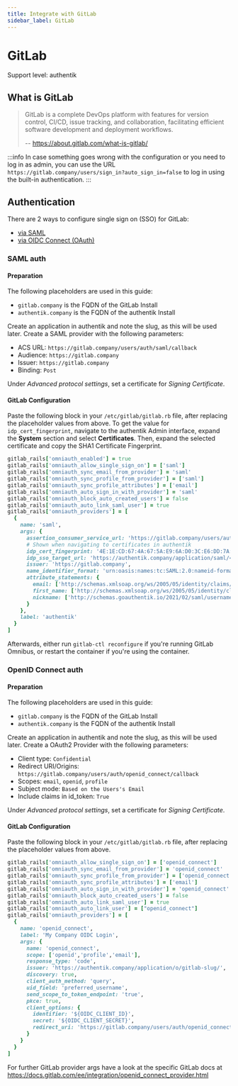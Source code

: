 ```yaml
---
title: Integrate with GitLab
sidebar_label: GitLab
---
```


# GitLab

<span class="badge badge--primary">Support level: authentik</span>

## What is GitLab

> GitLab is a complete DevOps platform with features for version control, CI/CD, issue tracking, and collaboration, facilitating efficient software development and deployment workflows.
>
> -- https://about.gitlab.com/what-is-gitlab/

:::info
In case something goes wrong with the configuration or you need to log in as admin, you can use the URL `https://gitlab.company/users/sign_in?auto_sign_in=false` to log in using the built-in authentication.
:::

## Authentication

There are 2 ways to configure single sign on (SSO) for GitLab:

- [via SAML](#saml-auth)
- [via OIDC Connect (OAuth)](#openid-connect-auth)

### SAML auth

#### Preparation

The following placeholders are used in this guide:

- `gitlab.company` is the FQDN of the GitLab Install
- `authentik.company` is the FQDN of the authentik Install

Create an application in authentik and note the slug, as this will be used later. Create a SAML provider with the following parameters:

- ACS URL: `https://gitlab.company/users/auth/saml/callback`
- Audience: `https://gitlab.company`
- Issuer: `https://gitlab.company`
- Binding: `Post`

Under _Advanced protocol settings_, set a certificate for _Signing Certificate_.

#### GitLab Configuration

Paste the following block in your `/etc/gitlab/gitlab.rb` file, after replacing the placeholder values from above.
To get the value for `idp_cert_fingerprint`, navigate to the authentik Admin interface, expand the **System** section and select **Certificates**. Then, expand the selected certificate and copy the SHA1 Certificate Fingerprint.

```ruby
gitlab_rails['omniauth_enabled'] = true
gitlab_rails['omniauth_allow_single_sign_on'] = ['saml']
gitlab_rails['omniauth_sync_email_from_provider'] = 'saml'
gitlab_rails['omniauth_sync_profile_from_provider'] = ['saml']
gitlab_rails['omniauth_sync_profile_attributes'] = ['email']
gitlab_rails['omniauth_auto_sign_in_with_provider'] = 'saml'
gitlab_rails['omniauth_block_auto_created_users'] = false
gitlab_rails['omniauth_auto_link_saml_user'] = true
gitlab_rails['omniauth_providers'] = [
  {
    name: 'saml',
    args: {
      assertion_consumer_service_url: 'https://gitlab.company/users/auth/saml/callback',
      # Shown when navigating to certificates in authentik
      idp_cert_fingerprint: '4E:1E:CD:67:4A:67:5A:E9:6A:D0:3C:E6:DD:7A:F2:44:2E:76:00:6A',
      idp_sso_target_url: 'https://authentik.company/application/saml/<gitlab application slug>/sso/binding/redirect/',
      issuer: 'https://gitlab.company',
      name_identifier_format: 'urn:oasis:names:tc:SAML:2.0:nameid-format:persistent',
      attribute_statements: {
        email: ['http://schemas.xmlsoap.org/ws/2005/05/identity/claims/emailaddress'],
        first_name: ['http://schemas.xmlsoap.org/ws/2005/05/identity/claims/name'],
        nickname: ['http://schemas.goauthentik.io/2021/02/saml/username']
      }
    },
    label: 'authentik'
  }
]
```

Afterwards, either run `gitlab-ctl reconfigure` if you're running GitLab Omnibus, or restart the container if you're using the container.

### OpenID Connect auth

#### Preparation

The following placeholders are used in this guide:

- `gitlab.company` is the FQDN of the GitLab Install
- `authentik.company` is the FQDN of the authentik Install

Create an application in authentik and note the slug, as this will be used later. Create a OAuth2 Provider with the following parameters:

- Client type: `Confidential`
- Redirect URI/Origins: `https://gitlab.company/users/auth/openid_connect/callback`
- Scopes: `email`, `openid`, `profile`
- Subject mode: `Based on the Users's Email`
- Include claims in id_token: `True`

Under _Advanced protocol settings_, set a certificate for _Signing Certificate_.

#### GitLab Configuration

Paste the following block in your `/etc/gitlab/gitlab.rb` file, after replacing the placeholder values from above.

```ruby
gitlab_rails['omniauth_allow_single_sign_on'] = ['openid_connect']
gitlab_rails['omniauth_sync_email_from_provider'] = 'openid_connect'
gitlab_rails['omniauth_sync_profile_from_provider'] = ['openid_connect']
gitlab_rails['omniauth_sync_profile_attributes'] = ['email']
gitlab_rails['omniauth_auto_sign_in_with_provider'] = 'openid_connect'
gitlab_rails['omniauth_block_auto_created_users'] = false
gitlab_rails['omniauth_auto_link_saml_user'] = true
gitlab_rails['omniauth_auto_link_user'] = ["openid_connect"]
gitlab_rails['omniauth_providers'] = [
  {
    name: 'openid_connect',
    label: 'My Company OIDC Login',
    args: {
      name: 'openid_connect',
      scope: ['openid','profile','email'],
      response_type: 'code',
      issuer: 'https://authentik.company/application/o/gitlab-slug/',
      discovery: true,
      client_auth_method: 'query',
      uid_field: 'preferred_username',
      send_scope_to_token_endpoint: 'true',
      pkce: true,
      client_options: {
        identifier: '${OIDC_CLIENT_ID}',
        secret: '${OIDC_CLIENT_SECRET}',
        redirect_uri: 'https://gitlab.company/users/auth/openid_connect/callback'
      }
    }
  }
]
```

For further GitLab provider args have a look at the specific GitLab docs at https://docs.gitlab.com/ee/integration/openid_connect_provider.html
